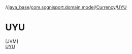 //[java_base](../../../../index.md)/[com.sognisport.domain.model](../../index.md)/[Currency](../index.md)/[UYU](index.md)

# UYU

[JVM]\
[UYU](index.md)
